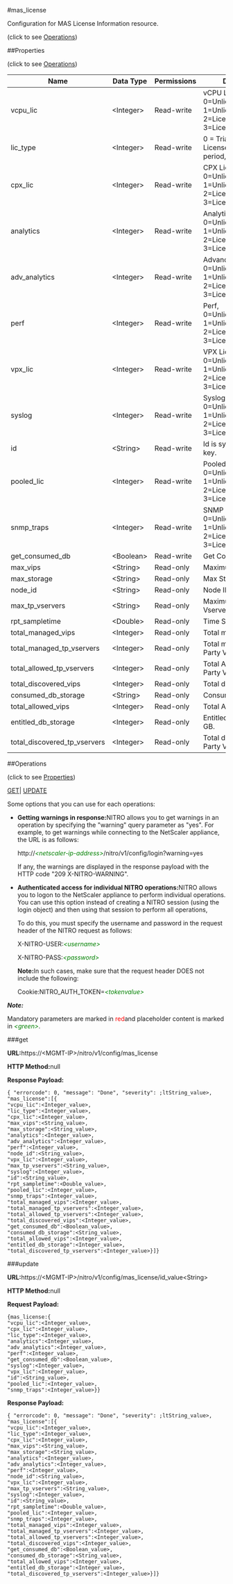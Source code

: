 #mas_license



Configuration for MAS License Information resource.

<span>(click to see [Operations](#operations))</span>



##Properties 

<span>(click to see [Operations](#operations))</span>





<table><thead><tr><th>Name</th><th>Data Type</th><th>Permissions</th><th>Description</th></tr></thead><tbody><tr><td>vcpu_lic</td><td>&lt;Integer></td><td>Read-write</td><td>vCPU Licenses, 0=Unlicensed/Disabled, 1=Unlicensed/Enabled, 2=Licensed/Disabled, 3=Licensed/Enabled.</td></tr><tr><td>lic_type</td><td>&lt;Integer></td><td>Read-write</td><td>0 = Trial Period, 1 = Licensed, 2 = Grace period, 3 = unlicensed.</td></tr><tr><td>cpx_lic</td><td>&lt;Integer></td><td>Read-write</td><td>CPX Licenses, 0=Unlicensed/Disabled, 1=Unlicensed/Enabled, 2=Licensed/Disabled, 3=Licensed/Enabled.</td></tr><tr><td>analytics</td><td>&lt;Integer></td><td>Read-write</td><td>Analytics, 0=Unlicensed/Disabled, 1=Unlicensed/Enabled, 2=Licensed/Disabled, 3=Licensed/Enabled.</td></tr><tr><td>adv_analytics</td><td>&lt;Integer></td><td>Read-write</td><td>Advanced Analytics, 0=Unlicensed/Disabled, 1=Unlicensed/Enabled, 2=Licensed/Disabled, 3=Licensed/Enabled.</td></tr><tr><td>perf</td><td>&lt;Integer></td><td>Read-write</td><td>Perf, 0=Unlicensed/Disabled, 1=Unlicensed/Enabled, 2=Licensed/Disabled, 3=Licensed/Enabled.</td></tr><tr><td>vpx_lic</td><td>&lt;Integer></td><td>Read-write</td><td>VPX Licenses, 0=Unlicensed/Disabled, 1=Unlicensed/Enabled, 2=Licensed/Disabled, 3=Licensed/Enabled.</td></tr><tr><td>syslog</td><td>&lt;Integer></td><td>Read-write</td><td>Syslog, 0=Unlicensed/Disabled, 1=Unlicensed/Enabled, 2=Licensed/Disabled, 3=Licensed/Enabled.</td></tr><tr><td>id</td><td>&lt;String></td><td>Read-write</td><td>Id is system generated key.</td></tr><tr><td>pooled_lic</td><td>&lt;Integer></td><td>Read-write</td><td>Pooled Licenses, 0=Unlicensed/Disabled, 1=Unlicensed/Enabled, 2=Licensed/Disabled, 3=Licensed/Enabled.</td></tr><tr><td>snmp_traps</td><td>&lt;Integer></td><td>Read-write</td><td>SNMP Traps, 0=Unlicensed/Disabled, 1=Unlicensed/Enabled, 2=Licensed/Disabled, 3=Licensed/Enabled.</td></tr><tr><td>get_consumed_db</td><td>&lt;Boolean></td><td>Read-write</td><td>Get Consumed DB.</td></tr><tr><td>max_vips</td><td>&lt;String></td><td>Read-only</td><td>Maximum VIPs.</td></tr><tr><td>max_storage</td><td>&lt;String></td><td>Read-only</td><td>Max Storage.</td></tr><tr><td>node_id</td><td>&lt;String></td><td>Read-only</td><td>Node ID.</td></tr><tr><td>max_tp_vservers</td><td>&lt;String></td><td>Read-only</td><td>Maximum Third Party Vservers.</td></tr><tr><td>rpt_sampletime</td><td>&lt;Double></td><td>Read-only</td><td>Time Stamp.</td></tr><tr><td>total_managed_vips</td><td>&lt;Integer></td><td>Read-only</td><td>Total managed VIPs.</td></tr><tr><td>total_managed_tp_vservers</td><td>&lt;Integer></td><td>Read-only</td><td>Total managed Third Party Vservers.</td></tr><tr><td>total_allowed_tp_vservers</td><td>&lt;Integer></td><td>Read-only</td><td>Total Allowed Third Party Vservres.</td></tr><tr><td>total_discovered_vips</td><td>&lt;Integer></td><td>Read-only</td><td>Total discovered VIPs.</td></tr><tr><td>consumed_db_storage</td><td>&lt;String></td><td>Read-only</td><td>Consumed DB storage.</td></tr><tr><td>total_allowed_vips</td><td>&lt;Integer></td><td>Read-only</td><td>Total Allowed VIPs.</td></tr><tr><td>entitled_db_storage</td><td>&lt;Integer></td><td>Read-only</td><td>Entitled DB storage in GB.</td></tr><tr><td>total_discovered_tp_vservers</td><td>&lt;Integer></td><td>Read-only</td><td>Total discovered Third Party Vservres.</td></tr></tbody></table>

##Operations 

<span>(click to see [Properties](#properties))</span>





[GET](#get)| [UPDATE](#update)





Some options that you can use for each operations:

<ul><li><p><b>Getting warnings in response:</b>NITRO allows you to get warnings in an operation by specifying the "warning" query parameter as "yes". For example, to get warnings while connecting to the NetScaler appliance, the URL is as follows:</p><p>http://<span style="color:green;font-style:italic;">&lt;netscaler-ip-address&gt;</span>/nitro/v1/config/login?warning=yes</p><p>If any, the warnings are displayed in the response payload with the HTTP code "209 X-NITRO-WARNING".</p></li><li><p><b>Authenticated access for individual NITRO operations:</b>NITRO allows you to logon to the NetScaler appliance to perform individual operations. You can use this option instead of creating a NITRO session (using the login object) and then using that session to perform all operations,</p><p>To do this, you must specify the username and password in the request header of the NITRO request as follows:</p><p>X-NITRO-USER:<span style="color:green;font-style:italic;">&lt;username&gt;</span></p><p>X-NITRO-PASS:<span style="color:green;font-style:italic;">&lt;password&gt;</span></p><p><b>Note:</b>In such cases, make sure that the request header DOES not include the following:</p><p>Cookie:NITRO_AUTH_TOKEN=<span style="color:green;font-style:italic;">&lt;tokenvalue&gt;</span></p></li></ul>







***Note:*** 

Mandatory parameters are marked in <span style="color:#FF0000;">red</span>and placeholder content is marked in <span style="color:green;font-style:italic">&lt;green&gt;</span>.



###get







<b>URL:</b>https://&lt;MGMT-IP&gt;/nitro/v1/config/mas_license

<b>HTTP Method:</b>null

<b>Response Payload: </b>
```
{ "errorcode": 0, "message": "Done", "severity": ;ltString_value>, "mas_license":[{
"vcpu_lic":<Integer_value>,
"lic_type":<Integer_value>,
"cpx_lic":<Integer_value>,
"max_vips":<String_value>,
"max_storage":<String_value>,
"analytics":<Integer_value>,
"adv_analytics":<Integer_value>,
"perf":<Integer_value>,
"node_id":<String_value>,
"vpx_lic":<Integer_value>,
"max_tp_vservers":<String_value>,
"syslog":<Integer_value>,
"id":<String_value>,
"rpt_sampletime":<Double_value>,
"pooled_lic":<Integer_value>,
"snmp_traps":<Integer_value>,
"total_managed_vips":<Integer_value>,
"total_managed_tp_vservers":<Integer_value>,
"total_allowed_tp_vservers":<Integer_value>,
"total_discovered_vips":<Integer_value>,
"get_consumed_db":<Boolean_value>,
"consumed_db_storage":<String_value>,
"total_allowed_vips":<Integer_value>,
"entitled_db_storage":<Integer_value>,
"total_discovered_tp_vservers":<Integer_value>}]}
```







###update







<b>URL:</b>https://&lt;MGMT-IP&gt;/nitro/v1/config/mas_license/id_value&lt;String&gt;

<b>HTTP Method:</b>null

<b>Request Payload: </b>
```
{mas_license:{
"vcpu_lic":<Integer_value>,
"cpx_lic":<Integer_value>,
"lic_type":<Integer_value>,
"analytics":<Integer_value>,
"adv_analytics":<Integer_value>,
"perf":<Integer_value>,
"get_consumed_db":<Boolean_value>,
"syslog":<Integer_value>,
"vpx_lic":<Integer_value>,
"id":<String_value>,
"pooled_lic":<Integer_value>,
"snmp_traps":<Integer_value>}}
```

<b>Response Payload: </b>
```
{ "errorcode": 0, "message": "Done", "severity": ;ltString_value>, "mas_license":[{
"vcpu_lic":<Integer_value>,
"lic_type":<Integer_value>,
"cpx_lic":<Integer_value>,
"max_vips":<String_value>,
"max_storage":<String_value>,
"analytics":<Integer_value>,
"adv_analytics":<Integer_value>,
"perf":<Integer_value>,
"node_id":<String_value>,
"vpx_lic":<Integer_value>,
"max_tp_vservers":<String_value>,
"syslog":<Integer_value>,
"id":<String_value>,
"rpt_sampletime":<Double_value>,
"pooled_lic":<Integer_value>,
"snmp_traps":<Integer_value>,
"total_managed_vips":<Integer_value>,
"total_managed_tp_vservers":<Integer_value>,
"total_allowed_tp_vservers":<Integer_value>,
"total_discovered_vips":<Integer_value>,
"get_consumed_db":<Boolean_value>,
"consumed_db_storage":<String_value>,
"total_allowed_vips":<Integer_value>,
"entitled_db_storage":<Integer_value>,
"total_discovered_tp_vservers":<Integer_value>}]}
```







